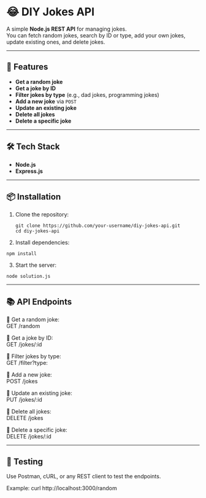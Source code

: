 # 😂 DIY Jokes API

A simple **Node.js REST API** for managing jokes.  
You can fetch random jokes, search by ID or type, add your own jokes, update existing ones, and delete jokes.

---

## 🚀 Features
- **Get a random joke**  
- **Get a joke by ID**  
- **Filter jokes by type** (e.g., dad jokes, programming jokes)  
- **Add a new joke** via `POST`  
- **Update an existing joke**  
- **Delete all jokes**  
- **Delete a specific joke**

---

## 🛠️ Tech Stack
- **Node.js**
- **Express.js**

---

## 📦 Installation

1.  Clone the repository:
     ```
     git clone https://github.com/your-username/diy-jokes-api.git
     cd diy-jokes-api
    ```

2.  Install dependencies:
   ```
   npm install
   ```

3.  Start the server:
  ```
  node solution.js
  ```
---

## 📚 API Endpoints

🔹 Get a random joke:  
GET /random

🔹 Get a joke by ID:  
GET /jokes/:id

🔹 Filter jokes by type:  
GET /filter?type:

🔹 Add a new joke:  
POST /jokes

🔹 Update an existing joke:  
PUT /jokes/:id

🔹 Delete all jokes:  
DELETE /jokes

🔹 Delete a specific joke:  
DELETE /jokes/:id

---

## 🧪 Testing
Use Postman, cURL, or any REST client to test the endpoints. 

Example:
curl http://localhost:3000/random

